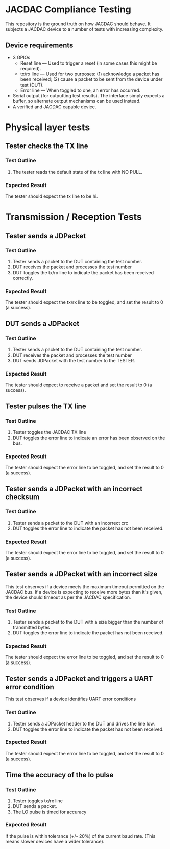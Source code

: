 # JACDAC Compliance Testing

This repository is the ground truth on how JACDAC should behave. It subjects a JACDAC device to a number of tests with increasing complexity.

## Device requirements

* 3 GPIOs
    - Reset line –– Used to trigger a reset (in some cases this might be required).
    - tx/rx line –– Used for two purposes: (1) acknowledge a packet has been received; (2) cause a packet to be sent from the device under test (DUT).
    - Error line –– When toggled to one, an error has occurred.
* Serial output (for outputting test results). The interface simply expects a buffer, so alternate output mechanisms can be used instead.
* A verified and JACDAC capable device.

# Physical layer tests

## Tester checks the TX line

### Test Outline
1. The tester reads the default state of the tx line with NO PULL.

### Expected Result
The tester should expect the tx line to be hi.


# Transmission / Reception Tests

## Tester sends a JDPacket

### Test Outline
1. Tester sends a packet to the DUT containing the test number.
2. DUT receives the packet and processes the test number
3. DUT toggles the tx/rx line to indicate the packet has been received correctly.

### Expected Result
The tester should expect the tx/rx line to be toggled, and set the result to 0 (a success).

## DUT sends a JDPacket

### Test Outline
1. Tester sends a packet to the DUT containing the test number.
2. DUT receives the packet and processes the test number
3. DUT sends JDPacket with the test number to the TESTER.

### Expected Result
The tester should expect to receive a packet and set the result to 0 (a success).

## Tester pulses the TX line

### Test Outline
1. Tester toggles the JACDAC TX line
2. DUT toggles the error line to indicate an error has been observed on the bus.

### Expected Result
The tester should expect the error line to be toggled, and set the result to 0 (a success).

## Tester sends a JDPacket with an incorrect checksum

### Test Outline
1. Tester sends a packet to the DUT with an incorrect crc
2. DUT toggles the error line to indicate the packet has not been received.

### Expected Result
The tester should expect the error line to be toggled, and set the result to 0 (a success).

## Tester sends a JDPacket with an incorrect size

This test observes if a device meets the maximum timeout permitted on the JACDAC bus. If a device is expecting to receive more bytes than it's given, the device should timeout as per the JACDAC specification.

### Test Outline
1. Tester sends a packet to the DUT with a size bigger than the number of transmitted bytes
2. DUT toggles the error line to indicate the packet has not been received.

### Expected Result
The tester should expect the error line to be toggled, and set the result to 0 (a success).

## Tester sends a JDPacket and triggers a UART error condition

This test observes if a device identifies UART error conditions

### Test Outline
1. Tester sends a JDPacket header to the DUT and drives the line low.
2. DUT toggles the error line to indicate the packet has not been received.

### Expected Result
The tester should expect the error line to be toggled, and set the result to 0 (a success).


## Time the accuracy of the lo pulse

### Test Outline
1. Tester toggles tx/rx line
2. DUT sends a packet.
3. The LO pulse is timed for accuracy

### Expected Result
If the pulse is within tolerance (+/- 20%) of the current baud rate. (This means slower devices have a wider tolerance).
